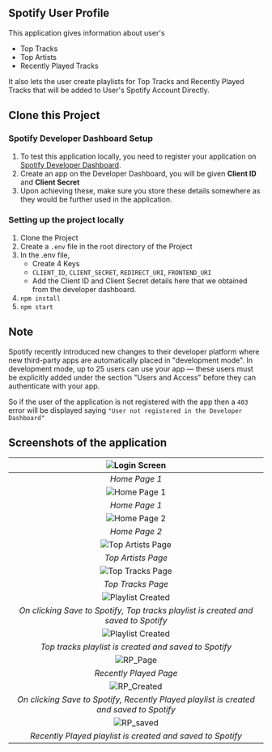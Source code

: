 ## Spotify User Profile
This application gives information about user's 
- Top Tracks
- Top Artists
- Recently Played Tracks

It also lets the user create playlists for Top Tracks and Recently Played Tracks that will be added to User's Spotify Account Directly.

## Clone this Project

### Spotify Developer Dashboard Setup
1. To test this application locally, you need to register your application on [Spotify Developer Dashboard](https://developer.spotify.com/dashboard/).
2. Create an app on the Developer Dashboard, you will be given **Client ID** and **Client Secret**
3. Upon achieving these, make sure you store these details somewhere as they would be further used in the application.

### Setting up the project locally

1. Clone the Project
2. Create a `.env` file in the root directory of the Project
3. In the .env file,
    - Create 4 Keys
    - `CLIENT_ID`, `CLIENT_SECRET`, `REDIRECT_URI`, `FRONTEND_URI`
    - Add the Client ID and Client Secret details here that we obtained from the developer dashboard.
4. `npm install`
5. `npm start`

## Note

Spotify recently introduced new changes to their developer platform where new third-party apps are automatically placed in "development mode". In development mode, up to 25 users can use your app — these users must be explicitly added under the section "Users and Access" before they can authenticate with your app.

So if the user of the application is not registered with the app then a `403` error will be displayed saying `"User not registered in the Developer Dashboard"`


## Screenshots of the application

| ![Login Screen](./screenshots/Login_Screen.png) | 
|:--:| 
| *Home Page 1* |
| ![Home Page 1](./screenshots/Home_Page.png) | 
| *Home Page 1* |
| ![Home Page 2](./screenshots/Home_Page_2.png) | 
| *Home Page 2* |
| ![Top Artists Page](./screenshots/Top_Artists.png) | 
| *Top Artists Page* |
| ![Top Tracks Page](./screenshots/Top_Tracks_1.png) | 
| *Top Tracks Page* |
| ![Playlist Created](./screenshots/Top_Tracks_2.png) | 
| *On clicking Save to Spotify, Top tracks playlist is created and saved to Spotify* |
| ![Playlist Created](./screenshots/Top_Tracks_3.png) | 
| *Top tracks playlist is created and saved to Spotify* |
| ![RP_Page](./screenshots/RP_1.png) | 
| *Recently Played Page* |
| ![RP_Created](./screenshots/RP_2.png) | 
| *On clicking Save to Spotify, Recently Played playlist is created and saved to Spotify* |
| ![RP_saved](./screenshots/RP_3.png) | 
| *Recently Played playlist is created and saved to Spotify* |